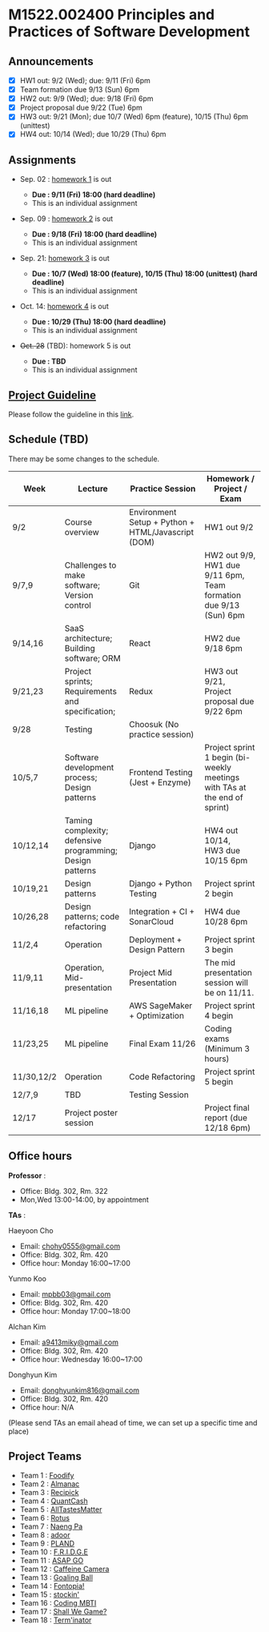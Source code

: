 # M1522.002400 Principles and Practices of Software Development

## Announcements
- [x] HW1 out: 9/2 (Wed); due: 9/11 (Fri) 6pm
- [x] Team formation due 9/13 (Sun) 6pm
- [x] HW2 out: 9/9 (Wed); due: 9/18 (Fri) 6pm
- [x] Project proposal due 9/22 (Tue) 6pm
- [x] HW3 out: 9/21 (Mon); due 10/7 (Wed) 6pm (feature), 10/15 (Thu) 6pm (unittest)
- [x] HW4 out: 10/14 (Wed); due 10/29 (Thu) 6pm

## Assignments

- Sep. 02 : [homework 1](hw1) is out
  - **Due : 9/11 (Fri) 18:00 (hard deadline)**
  - This is an individual assignment

- Sep. 09 : [homework 2](hw2) is out
  - **Due : 9/18 (Fri) 18:00 (hard deadline)**
  - This is an individual assignment

- Sep. 21: [homework 3](hw3) is out
  - **Due : 10/7 (Wed) 18:00 (feature), 10/15 (Thu) 18:00 (unittest) (hard deadline)**
  - This is an individual assignment

- Oct. 14: [homework 4](hw4) is out
  - **Due : 10/29 (Thu) 18:00 (hard deadline)**
  - This is an individual assignment
  
- ~~Oct. 28~~ (TBD): homework 5 is out
  - **Due : TBD**
  - This is an individual assignment

## [Project Guideline](project)

Please follow the guideline in this [link](project).

## Schedule (TBD)

There may be some changes to the schedule.

| Week  | Lecture | Practice Session | Homework / Project / Exam |
|-------|---------|------------------|---------------------------|
|9/2 | Course overview | Environment Setup + Python + HTML/Javascript (DOM) | HW1 out 9/2 |
|9/7,9| Challenges to make software; Version control | Git | HW2 out 9/9, <br/> HW1 due 9/11 6pm, <br/> Team formation due 9/13 (Sun) 6pm |
|9/14,16 | SaaS architecture; Building software; ORM | React | HW2 due 9/18 6pm |
|9/21,23 | Project sprints; Requirements and specification;  | Redux | HW3 out 9/21, <br/> Project proposal due 9/22 6pm |
|9/28 | Testing | Choosuk (No practice session) | |
|10/5,7 | Software development process; Design patterns | Frontend Testing (Jest + Enzyme) | Project sprint 1 begin (bi-weekly meetings with TAs at the end of sprint) |
|10/12,14 | Taming complexity; defensive programming; Design patterns | Django | HW4 out 10/14, <br/> HW3 due 10/15 6pm |
|10/19,21 | Design patterns | Django + Python Testing | Project sprint 2 begin |
|10/26,28 | Design patterns; code refactoring | Integration + CI + SonarCloud | HW4 due 10/28 6pm |
|11/2,4 | Operation | Deployment + Design Pattern | Project sprint 3 begin |
|11/9,11 | Operation, Mid-presentation | Project Mid Presentation | The mid presentation session will be on 11/11. |
|11/16,18 | ML pipeline | AWS SageMaker + Optimization | Project sprint 4 begin |
|11/23,25 | ML pipeline | Final Exam 11/26 | Coding exams (Minimum 3 hours) |
|11/30,12/2 | Operation | Code Refactoring | Project sprint 5 begin |
|12/7,9 | TBD | Testing Session | |
|12/17 | Project poster session | | Project final report (due 12/18 6pm) |

## Office hours
**Professor** : 
  - Office: Bldg. 302, Rm. 322
  - Mon,Wed 13:00-14:00, by appointment

**TAs** :

Haeyoon Cho
  - Email: chohy0555@gmail.com
  - Office: Bldg. 302, Rm. 420
  - Office hour: Monday 16:00~17:00

Yunmo Koo
  - Email: mpbb03@gmail.com
  - Office: Bldg. 302, Rm. 420
  - Office hour: Monday 17:00~18:00

Alchan Kim
  - Email: a9413miky@gmail.com
  - Office: Bldg. 302, Rm. 420
  - Office hour: Wednesday 16:00~17:00 

Donghyun Kim
  - Email: donghyunkim816@gmail.com
  - Office: Bldg. 302, Rm. 420
  - Office hour: N/A

(Please send TAs an email ahead of time, we can set up a specific time and place)

## Project Teams
- Team 1 : [Foodify](https://github.com/swsnu/swpp2020-team1)
- Team 2 : [Almanac](https://github.com/swsnu/swpp2020-team2)
- Team 3 : [Recipick](https://github.com/swsnu/swpp2020-team3)
- Team 4 : [QuantCash](https://github.com/swsnu/swpp2020-team4)
- Team 5 : [AllTastesMatter](https://github.com/swsnu/swpp2020-team5)
- Team 6 : [Rotus](https://github.com/swsnu/swpp2020-team6)
- Team 7 : [Naeng Pa](https://github.com/swsnu/swpp2020-team7)
- Team 8 : [adoor](https://github.com/swsnu/swpp2020-team8)
- Team 9 : [PLAND](https://github.com/swsnu/swpp2020-team9)
- Team 10 : [F.R.I.D.G.E](https://github.com/swsnu/swpp2020-team10)
- Team 11 : [ASAP GO](https://github.com/swsnu/swpp2020-team11)
- Team 12 : [Caffeine Camera](https://github.com/swsnu/swpp2020-team12)
- Team 13 : [Goaling Ball](https://github.com/swsnu/swpp2020-team13)
- Team 14 : [Fontopia!](https://github.com/swsnu/swpp2020-team14)
- Team 15 : [stockin'](https://github.com/swsnu/swpp2020-team15)
- Team 16 : [Coding MBTI](https://github.com/swsnu/swpp2020-team16)
- Team 17 : [Shall We Game?](https://github.com/swsnu/swpp2020-team17)
- Team 18 : [Term'inator](https://github.com/swsnu/swpp2020-team18)
